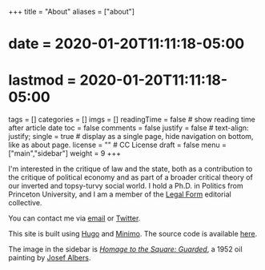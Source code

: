 +++
title = "About"
aliases = ["about"]
# date = 2020-01-20T11:11:18-05:00
# lastmod = 2020-01-20T11:11:18-05:00
tags = []
categories = []
imgs = []
readingTime = false  # show reading time after article date
toc = false
comments = false
justify = false  # text-align: justify;
single = true  # display as a single page, hide navigation on bottom, like as about page.
license = ""  # CC License
draft = false
menu = ["main","sidebar"]
weight = 9
+++


I'm interested in the critique of law and the state, both as a contribution to the critique of political economy and as part of a broader critical theory of our inverted and topsy-turvy social world. I hold a Ph.D. in Politics from Princeton University, and I am a member of the [Legal Form](https://legalform.blog) editorial collective.

You can contact me via [email](mailto:jrh@rhunter.org) or [Twitter](https://twitter.com/selfactingmule).

This site is built using [Hugo](https://gohugo.io/) and [Minimo](https://github.com/MunifTanjim/minimo). The source code is available [here](https://github.com/jrhunter/rhunter).

The image in the sidebar is [_Homage to the Square: Guarded_](https://www.wikiart.org/en/josef-albers/homage-to-the-square-guarded-1952), a 1952 oil painting by [Josef Albers](https://en.wikipedia.org/wiki/Josef_Albers).
<!--

I'm interested in the critique of law and the state, especially as a contribution to the critique of political economy (understood as a critical theory of our inverted and topsy-turvy social world). I am a member of the [Legal Form](https://legalform.blog) editorial collective. I use this site as a peg on which to hang [my email address](mailto:jrh@rhunter.org). I also blog on it at very irregular intervals.

This site is built using [Hugo](https://gohugo.io/) and [Minimo](https://github.com/MunifTanjim/minimo). The source code is available [here](https://github.com/jrhunter/rhunter).

The image in the sidebar is [_Homage to the Square: Guarded_](https://www.wikiart.org/en/josef-albers/homage-to-the-square-guarded-1952), a 1952 oil painting by [Josef Albers](https://en.wikipedia.org/wiki/Josef_Albers). -->

